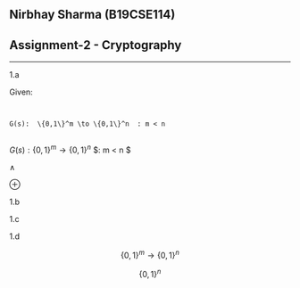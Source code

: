 ## Nirbhay Sharma (B19CSE114)
## Assignment-2 - Cryptography
---

1.a 

Given: 
```{math}


G(s):  \{0,1\}^m \to \{0,1\}^n  : m < n 


```

$G(s):  \{0,1\}^m \to \{0,1\}^n$  $: m < n $

$\land$

$\oplus$

1.b

1.c

1.d 

$$\{0,1\}^m \to \{0,1\}^n$$ 

$$\{0,1\}^n$$

   